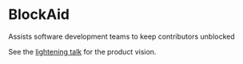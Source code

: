 # BlockAid
Assists software development teams to keep contributors unblocked

See the [lightening talk](./slides/lightening_talk.html) for the product vision.